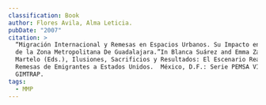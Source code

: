 ```yaml
---
classification: Book
author: Flores Avila, Alma Leticia.
pubDate: "2007"
citation: >
  “Migración Internacional y Remesas en Espacios Urbanos. Su Impacto en Familias
  de la Zona Metropolitana De Guadalajara.”In Blanca Suárez and Emma Zapata
  Martelo (Eds.), Ilusiones, Sacrificios y Resultados: El Escenario Real de las
  Remesas de Emigrantes a Estados Unidos.  México, D.F.: Serie PEMSA VI,
  GIMTRAP.
tags:
  - MMP
---
```

